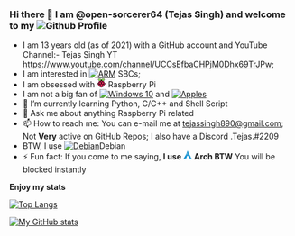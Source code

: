 ### Hi there 👋 I am @open-sorcerer64 (Tejas Singh) and welcome to my <img src="https://user-images.githubusercontent.com/78641958/129145395-0ec0cd69-4400-4fff-aac9-a6dfba603b92.png" alt="Github"/> Profile


- I am 13 years old (as of 2021) with a GitHub account and YouTube Channel:- Tejas Singh YT https://www.youtube.com/channel/UCCsEfbaCHPjM0Dhx69TrJPw;
- I am interested in [<img src="https://github.com/TaranVH/LOGOS/raw/master/ARM%20logo_blue_RGB.png" alt="ARM" width=32px/>](https://www.arm.com) SBCs;
- I am obsessed with [![Raspberry Pi](https://github.com/iiiypuk/rpi-icon/raw/master/16.png)](https://www.raspberrypi.org) Raspberry Pi
- I am not a big fan of [<img src="https://github.com/TaranVH/LOGOS/raw/master/Windows%2010%20logo.png" height=16px alt="Windows 10"/>](https://www.microsoft.com/windows/) and [<img src="https://raw.githubusercontent.com/lukas-w/font-logos/master/vectors/apple.svg" height=16px alt="Apples"/>](https://www.apple.com/macos) 
- 🌱 I’m currently learning Python, C/C++ and Shell Script
- 💬 Ask me about anything Raspberry Pi related
- 📫 How to reach me: You can e-mail me at tejassingh890@gmail.com;  Not **Very** active on GitHub Repos; I also have a Discord .Tejas.#2209
- BTW, I use [<img src="https://raw.githubusercontent.com/lukas-w/font-logos/master/vectors/debian.svg" height="16px" alt="Debian"/>](https://www.debian.org/)Debian
- ⚡ Fun fact: If you come to me saying, **I use [<img src="https://raw.githubusercontent.com/JotaRandom/archlinux-artwork/master/icons/archlinux-icon-crystal-64.svg" height="16px" alt="Arch"/>](https://archlinuxarm.org/) Arch BTW** You will be blocked instantly


<b>Enjoy my stats</b><br>

[![Top Langs](https://github-readme-stats.vercel.app/api/top-langs/?username=open-sorcerer64&layout=compact&theme=dark)](https://github.com/anuraghazra/github-readme-stats)


[![My GitHub stats](https://github-readme-stats.vercel.app/api?username=open-sorcerer64)](https://github.com/anuraghazra/github-readme-stats)
